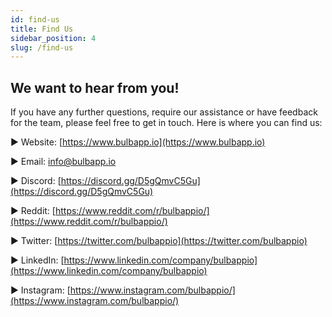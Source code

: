 ```yaml
---
id: find-us
title: Find Us
sidebar_position: 4
slug: /find-us
---
```


## We want to hear from you! 

If you have any further questions, require our assistance or have feedback for the team, please feel free to get in touch. Here is where you can find us:

▶ Website: [https://www.bulbapp.io](https://www.bulbapp.io)

▶ Email: [info@bulbapp.io](mailto:info@bulbapp.io)

▶ Discord: [https://discord.gg/D5gQmvC5Gu](https://discord.gg/D5gQmvC5Gu)

▶ Reddit: [https://www.reddit.com/r/bulbappio/](https://www.reddit.com/r/bulbappio/)

▶ Twitter: [https://twitter.com/bulbappio](https://twitter.com/bulbappio)

▶ LinkedIn: [https://www.linkedin.com/company/bulbappio](https://www.linkedin.com/company/bulbappio)

▶ Instagram: [https://www.instagram.com/bulbappio/](https://www.instagram.com/bulbappio/)
